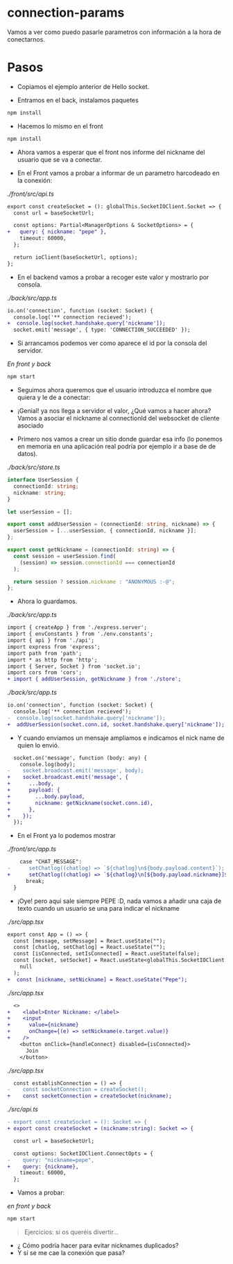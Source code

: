 # connection-params

Vamos a ver como puedo pasarle parametros con información a la hora de conectarnos.

# Pasos

- Copiamos el ejemplo anterior de Hello socket.

- Entramos en el back, instalamos paquetes

```bash
npm install
```

- Hacemos lo mismo en el front

```bash
npm install
```

- Ahora vamos a esperar que el front nos informe del nickname del usuario que se va a conectar.

- En el Front vamos a probar a informar de un parametro harcodeado en la conexión:

_./front/src/api.ts_

```diff
export const createSocket = (): globalThis.SocketIOClient.Socket => {
  const url = baseSocketUrl;

  const options: Partial<ManagerOptions & SocketOptions> = {
+   query: { nickname: "pepe" },
    timeout: 60000,
  };

  return ioClient(baseSocketUrl, options);
};
```

- En el backend vamos a probar a recoger este valor y mostrarlo por consola.

_./back/src/app.ts_

```diff
io.on('connection', function (socket: Socket) {
  console.log('** connection recieved');
+  console.log(socket.handshake.query['nickname']);
  socket.emit('message', { type: 'CONNECTION_SUCCEEDED' });
```

- Si arrancamos podemos ver como aparece el id por la consola del servidor.

_En front y back_

```bash
npm start
```

- Seguimos ahora queremos que el usuario introduzca el nombre que quiera y le de a conectar:

- ¡Genial! ya nos llega a servidor el valor, ¿Qué vamos a hacer ahora? Vamos a asociar el nickname
  al connectionId del websocket de cliente asociado

- Primero nos vamos a crear un sitio donde guardar esa info (lo ponemos en memoria en una aplicación
  real podría por ejemplo ir a base de de datos).

_./back/src/store.ts_

```ts
interface UserSession {
  connectionId: string;
  nickname: string;
}

let userSession = [];

export const addUserSession = (connectionId: string, nickname) => {
  userSession = [...userSession, { connectionId, nickname }];
};

export const getNickname = (connectionId: string) => {
  const session = userSession.find(
    (session) => session.connectionId === connectionId
  );

  return session ? session.nickname : "ANONYMOUS :-@";
};
```

- Ahora lo guardamos.

_./back/src/app.ts_

```diff
import { createApp } from './express.server';
import { envConstants } from './env.constants';
import { api } from './api';
import express from 'express';
import path from 'path';
import * as http from 'http';
import { Server, Socket } from 'socket.io';
import cors from 'cors';
+ import { addUserSession, getNickname } from './store';
```

_./back/src/app.ts_

```diff
io.on('connection', function (socket: Socket) {
  console.log('** connection recieved');
-  console.log(socket.handshake.query['nickname']);
+  addUserSession(socket.conn.id, socket.handshake.query['nickname']);
```

- Y cuando enviamos un mensaje ampliamos e indicamos el nick name de quien lo envió.

```diff
  socket.on('message', function (body: any) {
    console.log(body);
-    socket.broadcast.emit('message', body);
+    socket.broadcast.emit('message', {
+      ...body,
+      payload: {
+        ...body.payload,
+        nickname: getNickname(socket.conn.id),
+      },
+    });
  });
```

- En el Front ya lo podemos mostrar

_./front/src/app.ts_

```diff
    case "CHAT_MESSAGE":
-      setChatlog((chatlog) => `${chatlog}\n${body.payload.content}`);
+      setChatlog((chatlog) => `${chatlog}\n[${body.payload.nickname}]${body.payload.content}`);
      break;
  }
```

- ¡Oye! pero aquí sale siempre PEPE :D, nada vamos a añadir una caja de texto cuando un usuario se una
  para indicar el nickname

_./src/app.tsx_

```diff
export const App = () => {
  const [message, setMessage] = React.useState("");
  const [chatlog, setChatlog] = React.useState("");
  const [isConnected, setIsConnected] = React.useState(false);
  const [socket, setSocket] = React.useState<globalThis.SocketIOClient.Socket>(
    null
  );
+  const [nickname, setNickname] = React.useState("Pepe");
```

_./src/app.tsx_

```diff
  <>
+    <label>Enter Nickname: </label>
+    <input
+      value={nickname}
+      onChange={(e) => setNickname(e.target.value)}
+    />
    <button onClick={handleConnect} disabled={isConnected}>
      Join
    </button>

```

_./src/app.tsx_

```diff
  const establishConnection = () => {
-    const socketConnection = createSocket();
+    const socketConnection = createSocket(nickname);
```

_./src/api.ts_

```diff
- export const createSocket = (): Socket => {
+ export const createSocket = (nickname:string): Socket => {

  const url = baseSocketUrl;

  const options: SocketIOClient.ConnectOpts = {
-    query: "nickname=pepe",
+    query: {nickname},
    timeout: 60000,
  };
```

- Vamos a probar:

_en front y back_

```bash
npm start
```

> Ejercicios: si os queréis divertir...

- ¿ Cómo podría hacer para evitar nicknames duplicados?
- Y si se me cae la conexión que pasa?

